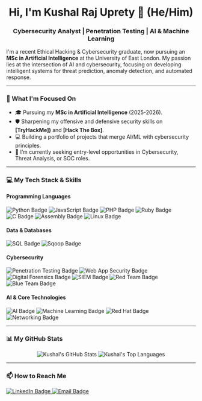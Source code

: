 <h1 align="center">Hi, I'm Kushal Raj Uprety 👋 (He/Him)</h1>
<h3 align="center">Cybersecurity Analyst | Penetration Testing | AI & Machine Learning</h3>

I'm a recent Ethical Hacking & Cybersecurity graduate, now pursuing an **MSc in Artificial Intelligence** at the University of East London. My passion lies at the intersection of AI and cybersecurity, focusing on developing intelligent systems for threat prediction, anomaly detection, and automated response.

---

### 🚀 What I'm Focused On

* 🎓 Pursuing my **MSc in Artificial Intelligence** (2025-2026).
* 🛡️ Sharpening my offensive and defensive security skills on **[TryHackMe])** and **[Hack The Box]**.
* 💻 Building a portfolio of projects that merge AI/ML with cybersecurity principles.
* 🔭 I’m currently seeking entry-level opportunities in Cybersecurity, Threat Analysis, or SOC roles.

---

### 💻 My Tech Stack & Skills

#### Programming Languages
<p align="left">
  <img src="https://img.shields.io/badge/Python-3776AB?style=for-the-badge&logo=python&logoColor=white" alt="Python Badge"/>
  <img src="https://img.shields.io/badge/JavaScript-F7DF1E?style=for-the-badge&logo=javascript&logoColor=black" alt="JavaScript Badge"/>
  <img src="https://img.shields.io/badge/PHP-777BB4?style=for-the-badge&logo=php&logoColor=white" alt="PHP Badge"/>
  <img src="https://img.shields.io/badge/Ruby-CC342D?style=for-the-badge&logo=ruby&logoColor=white" alt="Ruby Badge"/>
  <img src="https://img.shields.io/badge/C-A8B9CC?style=for-the-badge&logo=c&logoColor=black" alt="C Badge"/>
  <img src="https://img.shields.io/badge/Assembly-6E4C13?style=for-the-badge&logo=assemblyscript&logoColor=white" alt="Assembly Badge"/>
  <img src="https://img.shields.io/badge/Linux-FCC624?style=for-the-badge&logo=linux&logoColor=black" alt="Linux Badge"/>
</p>

#### Data & Databases
<p align="left">
  <img src="https://img.shields.io/badge/SQL-4479A1?style=for-the-badge&logo=postgresql&logoColor=white" alt="SQL Badge"/>
  <img src="https://img.shields.io/badge/Apache_Sqoop-88B8E7?style=for-the-badge&logo=apache&logoColor=black" alt="Sqoop Badge"/>
</p>

#### Cybersecurity
<p align="left">
  <img src="https://img.shields.io/badge/Penetration_Testing-000000?style=for-the-badge&logo=kalilinux&logoColor=white" alt="Penetration Testing Badge"/>
  <img src="https://img.shields.io/badge/Web_App_Security-000000?style=for-the-badge&logo=owasp&logoColor=white" alt="Web App Security Badge"/>
  <img src="https://img.shields.io/badge/Digital_Forensics-000000?style=for-the-badge&logo=databricks&logoColor=white" alt="Digital Forensics Badge"/>
  <img src="https://img.shields.io/badge/SIEM-0078D4?style=for-the-badge&logo=microsoftsentinel&logoColor=white" alt="SIEM Badge"/>
  <img src="https://img.shields.io/badge/Red_Team-B80000?style=for-the-badge" alt="Red Team Badge"/>
  <img src="https://img.shields.io/badge/Blue_Team-0059B8?style=for-the-badge" alt="Blue Team Badge"/>
</p>

#### AI & Core Technologies
<p align="left">
  <img src="https://img.shields.io/badge/Artificial_Intelligence-4B8BBE?style=for-the-badge&logo=openai&logoColor=white" alt="AI Badge"/>
  <img src="https://img.shields.io/badge/Machine_Learning-FF6F00?style=for-the-badge&logo=tensorflow&logoColor=white" alt="Machine Learning Badge"/>
  <img src="https://img.shields.io/badge/Red_Hat-EE0000?style=for-the-badge&logo=redhat&logoColor=white" alt="Red Hat Badge"/>
  <img src="https://img.shields.io/badge/Networking-000000?style=for-the-badge&logo=cisco&logoColor=white" alt="Networking Badge"/>
</p>

---

### 📊 My GitHub Stats

<p align="center">
  <img src="https://github-readme-stats.vercel.app/api?username=kushalraj1&show_icons=true&theme=tokyonight&hide_border=true&include_all_commits=true" alt="Kushal's GitHub Stats" />
  <img src="https://github-readme-stats.vercel.app/api/top-langs/?username=kushalraj1&layout=compact&theme=tokyonight&hide_border=true" alt="Kushal's Top Languages" />
</p>

---

### 📫 How to Reach Me

<p align="left">
  <a href="https://www.linkedin.com/in/kushal-raj-uprety-36b1b2180" target="_blank">
    <img src="https://img.shields.io/badge/LinkedIn-0077B5?style=for-the-badge&logo=linkedin&logoColor=white" alt="LinkedIn Badge"/>
  </a>
  <a href="mailto:kushal.uprety567@gmail.com">
    <img src="https://img.shields.io/badge/Email-D14836?style=for-the-badge&logo=gmail&logoColor=white" alt="Email Badge"/>
  </a>
</p>
